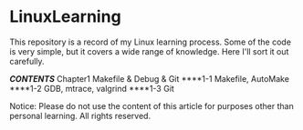 # LinuxLearning
This repository is a record of my Linux learning process.
Some of the code is very simple, but it covers a wide range
of knowledge. Here I'll sort it out carefully.

*****CONTENTS*****
Chapter1   Makefile & Debug & Git
****1-1    Makefile, AutoMake
****1-2    GDB, mtrace, valgrind
****1-3    Git





Notice:
Please do not use the content of this article for purposes
other than personal learning. All rights reserved.
